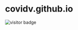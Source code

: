 # covidv.github.io

![visitor badge](https://visitor-badge.glitch.me/badge?page_id=covidv.covidv.github.io)
